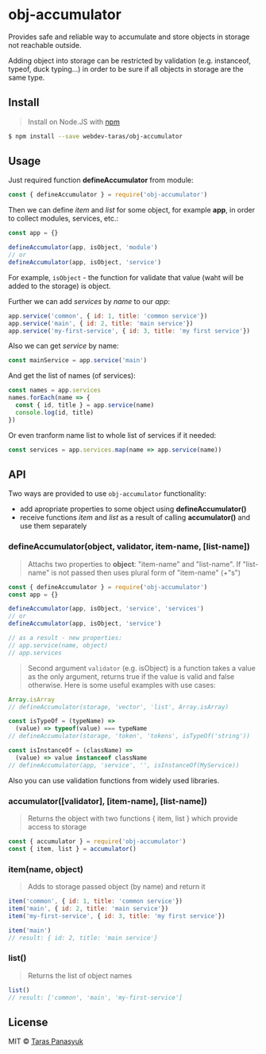 # obj-accumulator

Provides safe and reliable way to accumulate and store objects in storage not reachable outside.

Adding object into storage can be restricted by validation (e.g. instanceof, typeof, duck typing...) in order to be sure if all objects in storage are the same type.

## Install

> Install on Node.JS with [npm](https://www.npmjs.com/)

```bash
$ npm install --save webdev-taras/obj-accumulator
```

## Usage

Just required function **defineAccumulator** from module:
```javascript
const { defineAccumulator } = require('obj-accumulator')
```
Then we can define *item* and *list* for some object, for example **app**, in order to collect modules, services, etc.:
```javascript
const app = {}

defineAccumulator(app, isObject, 'module')
// or
defineAccumulator(app, isObject, 'service')
```
For example, `isObject` - the function for validate that value (waht will be added to the storage) is object.

Further we can add *services* by *name* to our *app*:
```javascript
app.service('common', { id: 1, title: 'common service'})
app.service('main', { id: 2, title: 'main service'})
app.service('my-first-service', { id: 3, title: 'my first service'})
```
Also we can get *service* by name:
```javascript
const mainService = app.service('main')
```
And get the list of names (of services):
```javascript
const names = app.services
names.forEach(name => {
  const { id, title } = app.service(name)
  console.log(id, title)
})
```
Or even tranform name list to whole list of services if it needed:
```javascript
const services = app.services.map(name => app.service(name))
```

## API

Two ways are provided to use `obj-accumulator` functionality:
- add apropriate properties to some object using **defineAccumulator()**
- receive functions *item* and *list* as a result of calling **accumulator()** and use them separately

### defineAccumulator(object, validator, item-name, \[list-name\])

> Attachs two properties to **object**: "item-name" and "list-name".
If "list-name" is not passed then uses plural form of "item-name" (+"s")

```javascript
const { defineAccumulator } = require('obj-accumulator')
const app = {}

defineAccumulator(app, isObject, 'service', 'services')
// or
defineAccumulator(app, isObject, 'service')

// as a result - new properties:
// app.service(name, object)
// app.services
```
> Second argument `validator` (e.g. isObject) is a function takes a value as the only argument, returns true if the value is valid and false otherwise. Here is some useful examples with use cases:
```javascript
Array.isArray
// defineAccumulator(storage, 'vector', 'list', Array.isArray)

const isTypeOf = (typeName) =>
  (value) => typeof(value) === typeName
// defineAccumulator(storage, 'token', 'tokens', isTypeOf('string'))

const isInstanceOf = (className) =>
  (value) => value instanceof className
// defineAccumulator(app, 'service', '', isInstanceOf(MyService))
```
Also you can use validation functions from widely used libraries.

### accumulator(\[validator\], \[item-name\], \[list-name\])

> Returns the object with two functions { item, list } which provide access to storage

```javascript
const { accumulator } = require('obj-accumulator')
const { item, list } = accumulator()
```

### item(name, object)

> Adds to storage passed object (by name) and return it

```javascript
item('common', { id: 1, title: 'common service'})
item('main', { id: 2, title: 'main service'})
item('my-first-service', { id: 3, title: 'my first service'})

item('main')
// result: { id: 2, title: 'main service'}
```

### list()

> Returns the list of object names

```javascript
list()
// result: ['common', 'main', 'my-first-service']
```

## License

MIT © [Taras Panasyuk](sumy.taras@gmail.com)
